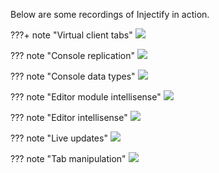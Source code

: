 Below are some recordings of Injectify in action.

???+ note "Virtual client tabs"
    ![](https://i.imgur.com/P9Cgksy.gif)

??? note "Console replication"
    ![](https://i.imgur.com/dAnXFSq.gif)

??? note "Console data types"
    ![](https://i.imgur.com/pp5Bys4.gif)

??? note "Editor module intellisense"
    ![](https://i.imgur.com/565xR4a.gifv)

??? note "Editor intellisense"
    ![](https://i.imgur.com/X0h9A1N.gif)

??? note "Live updates"
    ![](https://i.imgur.com/XY4qrfR.gif)

??? note "Tab manipulation"
    ![](https://i.imgur.com/kEcN8kP.gif)